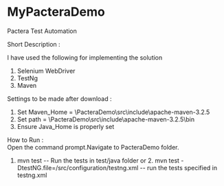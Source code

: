 # MyPacteraDemo
Pactera Test Automation

Short Description :

I have used the following for implementing the solution
1. Selenium WebDriver
2. TestNg
3. Maven


Settings to be made after download :

1. Set Maven_Home = <rootfolder>\PacteraDemo\src\include\apache-maven-3.2.5 
2. Set path = <rootfolder>\PacteraDemo\src\include\apache-maven-3.2.5\bin
3. Ensure Java_Home is properly set 

How to Run :  
Open the command prompt.Navigate to PacteraDemo folder.

1. mvn test    -- Run the tests in test/java folder
or 2. mvn test -DtestNG.file=/src/configuration/testng.xml -- run the tests specified in testng.xml


